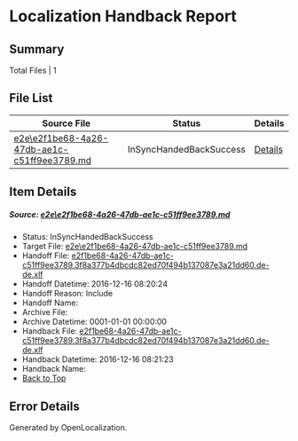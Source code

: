 # <a name='report-top'></a> Localization Handback Report

## Summary
 Total Files | 1

## File List
 Source File | Status | Details 
 ----------- | ------ | ------- 
 [e2e\e2f1be68-4a26-47db-ae1c-c51ff9ee3789.md](https://github.com/OpenLocalizationTestOrg/ol-test0/blob/4225b0793786c62b0d50ea3ab7290c2c2e4e3fab/e2e/e2f1be68-4a26-47db-ae1c-c51ff9ee3789.md) | InSyncHandedBackSuccess | [Details](#61eae5f6b1132b0682faadbc27661d6f019e93467)

## Item Details
##### <a name='61eae5f6b1132b0682faadbc27661d6f019e93467'></a> Source: [e2e\e2f1be68-4a26-47db-ae1c-c51ff9ee3789.md](https://github.com/OpenLocalizationTestOrg/ol-test0/blob/4225b0793786c62b0d50ea3ab7290c2c2e4e3fab/e2e/e2f1be68-4a26-47db-ae1c-c51ff9ee3789.md)
* Status: InSyncHandedBackSuccess
* Target File: [e2e\e2f1be68-4a26-47db-ae1c-c51ff9ee3789.md](https://github.com/OpenLocalizationTestOrg/ol-test0-dede/blob/5c1f9e68107c38bdbb0207269c58de7cea9f1fc0/e2e/e2f1be68-4a26-47db-ae1c-c51ff9ee3789.md)
* Handoff File: [e2f1be68-4a26-47db-ae1c-c51ff9ee3789.3f8a377b4dbcdc82ed70f494b137087e3a21dd60.de-de.xlf](https://github.com/OpenLocalizationTestOrg/ol-test0-handoff/blob/0ac1fba744727fa7a518d8bb7b1ffb029794f2d6/ol-handoff/OpenLocalizationTestOrg/ol-test0-dede/xinjiang/ht/e2f1be68-4a26-47db-ae1c-c51ff9ee3789.3f8a377b4dbcdc82ed70f494b137087e3a21dd60.de-de.xlf)
* Handoff Datetime: 2016-12-16 08:20:24
* Handoff Reason: Include
* Handoff Name: 
* Archive File: 
* Archive Datetime: 0001-01-01 00:00:00
* Handback File: [e2f1be68-4a26-47db-ae1c-c51ff9ee3789.3f8a377b4dbcdc82ed70f494b137087e3a21dd60.de-de.xlf](https://github.com/OpenLocalizationTestOrg/ol-test0-handback/blob/926ae383161e975aaf091dcc790eab2e6e8a48a6/ol-handback/OpenLocalizationTestOrg/ol-test0-dede/xinjiang/ht/e2f1be68-4a26-47db-ae1c-c51ff9ee3789.3f8a377b4dbcdc82ed70f494b137087e3a21dd60.de-de.xlf)
* Handback Datetime: 2016-12-16 08:21:23
* Handback Name: 
* [Back to Top](#report-top)


## Error Details

Generated by OpenLocalization.
